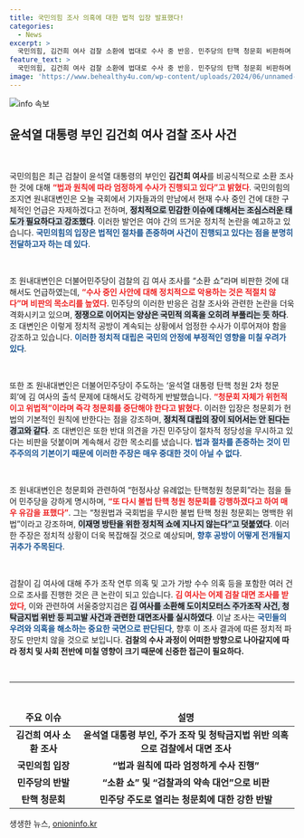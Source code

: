 ```yaml
---
title: 국민의힘 조사 의혹에 대한 법적 입장 발표했다!
categories:
  - News
excerpt: >
  국민의힘, 김건희 여사 검찰 소환에 법대로 수사 중 반응. 민주당의 탄핵 청문회 비판하며 불법 주장! 정국의 뜨거운 이슈를 둘러싼 대립, 과연 누가 승리할까? 클릭해서 자세히 알아보세요!
feature_text: >
  국민의힘, 김건희 여사 검찰 소환에 법대로 수사 중 반응. 민주당의 탄핵 청문회 비판하며 불법 주장! 정국의 뜨거운 이슈를 둘러싼 대립, 과연 누가 승리할까? 클릭해서 자세히 알아보세요!
image: 'https://www.behealthy4u.com/wp-content/uploads/2024/06/unnamed-file.png'
---
```


<p><img src="https://www.behealthy4u.com/wp-content/uploads/2024/06/unnamed-file.png" alt="info 속보" /></p>

<h2 data-ke-size="size26">윤석열 대통령 부인 김건희 여사 검찰 조사 사건</h2>

<p data-ke-size="size16">&nbsp;</p>

<p>국민의힘은 최근 검찰이 윤석열 대통령의 부인인 <b>김건희 여사</b>를 비공식적으로 소환 조사한 것에 대해 <b><span style="color: #ee2323;">“법과 원칙에 따라 엄정하게 수사가 진행되고 있다”고 밝혔다</span></b>. 국민의힘의 조지연 원내대변인은 오늘 국회에서 기자들과의 만남에서 현재 수사 중인 건에 대한 구체적인 언급은 자제하겠다고 전하며, <b><span style="background-color: #21538527;">정치적으로 민감한 이슈에 대해서는 조심스러운 태도가 필요하다고 강조했다</span></b>. 이러한 발언은 여야 간의 뜨거운 정치적 논란을 예고하고 있습니다. <b><span style="color: #1a5490;">국민의힘의 입장은 법적인 절차를 존중하며 사건이 진행되고 있다는 점을 분명히 전달하고자 하는 데 있다</span></b>.</p></p>

<p data-ke-size="size16">&nbsp;</p>

<p>조 원내대변인은 더불어민주당이 검찰의 김 여사 조사를 “소환 쇼”라며 비판한 것에 대해서도 언급하였는데, <b><span style="color: #ee2323;">“수사 중인 사안에 대해 정치적으로 악용하는 것은 적절치 않다”며 비판의 목소리를 높였다</span></b>. 민주당의 이러한 반응은 검찰 조사와 관련한 논란을 더욱 격화시키고 있으며, <b><span style="background-color: #21538527;">정쟁으로 이어지는 양상은 국민적 의혹을 오히려 부풀리는 듯 하다</span></b>. 조 대변인은 이렇게 정치적 공방이 계속되는 상황에서 엄정한 수사가 이루어져야 함을 강조하고 있습니다. <b><span style="color: #1a5490;">이러한 정치적 대립은 국민의 안정에 부정적인 영향을 미칠 우려가 있다</span></b>.</p></p>

<p data-ke-size="size16">&nbsp;</p>

<p>또한 조 원내대변인은 더불어민주당이 주도하는 ‘윤석열 대통령 탄핵 청원 2차 청문회’에 김 여사의 출석 문제에 대해서도 강력하게 반발했습니다. <b><span style="color: #ee2323;">“청문회 자체가 위헌적이고 위법적”이라며 즉각 청문회를 중단해야 한다고 밝혔다</span></b>. 이러한 입장은 청문회가 헌법의 기본적인 원칙에 반한다는 점을 강조하며, <b><span style="background-color: #21538527;">정치적 대립의 장이 되어서는 안 된다는 경고와 같다</span></b>. 조 대변인은 또한 반대 의견을 가진 민주당이 절차적 정당성을 무시하고 있다는 비판을 덧붙이며 계속해서 강한 목소리를 냈습니다. <b><span style="color: #1a5490;">법과 절차를 존중하는 것이 민주주의의 기본이기 때문에 이러한 주장은 매우 중대한 것이 아닐 수 없다</span></b>.</p></p>

<p data-ke-size="size16">&nbsp;</p>

<p>조 원내대변인은 청문회와 관련하여 “헌정사상 유례없는 탄핵청원 청문회”라는 점을 들어 민주당을 강하게 명시하며, <b><span style="color: #ee2323;">“또 다시 불법 탄핵 청원 청문회를 강행하겠다고 하여 매우 유감을 표했다”</span></b>. 그는 “청원법과 국회법을 무시한 불법 탄핵 청원 청문회는 명백한 위법”이라고 강조하며, <b><span style="background-color: #21538527;">이재명 방탄을 위한 정치적 쇼에 지나지 않는다”고 덧붙였다</span></b>. 이러한 주장은 정치적 상황이 더욱 복잡해질 것으로 예상되며, <b><span style="color: #1a5490;">향후 공방이 어떻게 전개될지 귀추가 주목된다</span></b>.</p></p>

<p data-ke-size="size16">&nbsp;</p>

<p>검찰이 김 여사에 대해 주가 조작 연루 의혹 및 고가 가방 수수 의혹 등을 포함한 여러 건으로 조사를 진행한 것은 큰 논란이 되고 있습니다. <b><span style="color: #ee2323;">김 여사는 어제 검찰 대면 조사를 받았다</span></b>, 이와 관련하여 서울중앙지검은 <b><span style="background-color: #21538527;">김 여사를 소환해 도이치모터스 주가조작 사건, 청탁금지법 위반 등 피고발 사건과 관련한 대면조사를 실시하였다</span></b>. 이날 조사는 <b><span style="color: #1a5490;">국민들의 우려와 의혹을 해소하는 중요한 국면으로 판단된다</span></b>, 향후 이 조사 결과에 따른 정치적 파장도 만만치 않을 것으로 보입니다. <b>검찰의 수사 과정이 어떠한 방향으로 나아갈지에 따라 정치 및 사회 전반에 미칠 영향이 크기 때문에 신중한 접근이 필요하다.</b></p></p>

<p data-ke-size="size16">&nbsp;</p>

<hr>

<p data-ke-size="size16">&nbsp;</p>

<table style="width: 100%; border-collapse: collapse;">
<thead>
<tr>
<td style="text-align: center; height: 17px;"><b>주요 이슈</b></td>
<td style="text-align: center; height: 17px;"><b>설명</b></td>
</tr>
</thead>
<tbody>
<tr>
<td style="text-align: center; height: 17px;"><b>김건희 여사 소환 조사</b></td>
<td style="text-align: center; height: 17px;"><b>윤석열 대통령 부인, 주가 조작 및 청탁금지법 위반 의혹으로 검찰에서 대면 조사</b></td>
</tr>
<tr>
<td style="text-align: center; height: 17px;"><b>국민의힘 입장</b></td>
<td style="text-align: center; height: 17px;"><b>“법과 원칙에 따라 엄정하게 수사 진행”</b></td>
</tr>
<tr>
<td style="text-align: center; height: 17px;"><b>민주당의 반발</b></td>
<td style="text-align: center; height: 17px;"><b>“소환 쇼” 및 “검찰과의 약속 대언”으로 비판</b></td>
</tr>
<tr>
<td style="text-align: center; height: 17px;"><b>탄핵 청문회</b></td>
<td style="text-align: center; height: 17px;"><b>민주당 주도로 열리는 청문회에 대한 강한 반발</b></td>
</tr>
</tbody>
</table>
생생한 뉴스, <a href="https://onioninfo.kr" rel="dofollow">onioninfo.kr</a>


